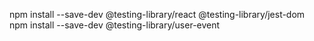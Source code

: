 npm install --save-dev @testing-library/react @testing-library/jest-dom
npm install --save-dev @testing-library/user-event